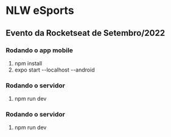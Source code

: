 # NLW eSports

## Evento da Rocketseat de Setembro/2022

### Rodando o app mobile

1. npm install
2. expo start --localhost --android

### Rodando o servidor

1. npm run dev

### Rodando o servidor

1. npm run dev
